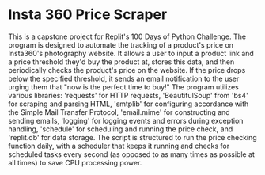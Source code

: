 # Insta 360 Price Scraper

This is a capstone project for Replit's 100 Days of Python Challenge. The program is designed to automate the tracking of a product's price on Insta360's photography website. It allows a user to input a product link and a price threshold they'd buy the product at, stores this data, and then periodically checks the product's price on the website. If the price drops below the specified threshold, it sends an email notification to the user urging them that "now is the perfect time to buy!" The program utilizes various libraries: 'requests' for HTTP requests, 'BeautifulSoup' from 'bs4' for scraping and parsing HTML, 'smtplib' for configuring accordance with the Simple Mail Transfer Protocol, 'email.mime' for constructing and sending emails, 'logging' for logging events and errors during exception handling, 'schedule' for scheduling and running the price check, and 'replit.db' for data storage. The script is structured to run the price checking function daily, with a scheduler that keeps it running and checks for scheduled tasks every second (as opposed to as many times as possible at all times) to save CPU processing power.